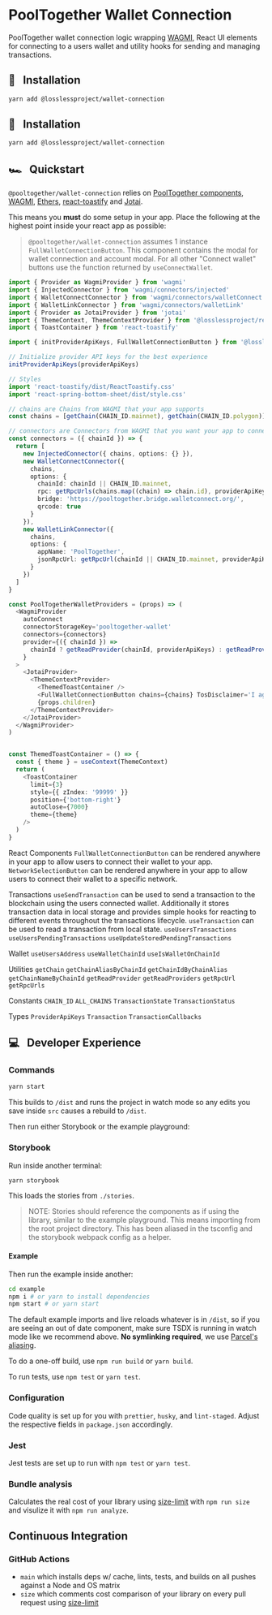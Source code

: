 # PoolTogether Wallet Connection

PoolTogether wallet connection logic wrapping [WAGMI](wagmi.sh), React UI elements for connecting to a users wallet and utility hooks for sending and managing transactions.

## 💾 &nbsp; Installation

```bash
yarn add @losslessproject/wallet-connection
```

## 💾 &nbsp; Installation

```bash
yarn add @losslessproject/wallet-connection
```

## 🏎️ &nbsp; Quickstart

`@pooltogether/wallet-connection` relies on [PoolTogether components](https://www.npmjs.com/package/@losslessproject/react-components), [WAGMI](wagmi.sh), [Ethers](https://docs.ethers.io/v5/), [react-toastify](https://www.npmjs.com/package/react-toastify) and [Jotai](https://jotai.org/).

This means you **must** do some setup in your app. Place the following at the highest point inside your react app as possible:

>  `@pooltogether/wallet-connection` assumes 1 instance `FullWalletConnectionButton`. This component contains the modal for wallet connection and account modal. For all other "Connect wallet" buttons use the function returned by `useConnectWallet`.

```ts
import { Provider as WagmiProvider } from 'wagmi'
import { InjectedConnector } from 'wagmi/connectors/injected'
import { WalletConnectConnector } from 'wagmi/connectors/walletConnect'
import { WalletLinkConnector } from 'wagmi/connectors/walletLink'
import { Provider as JotaiProvider } from 'jotai'
import { ThemeContext, ThemeContextProvider } from '@losslessproject/react-components'
import { ToastContainer } from 'react-toastify'

import { initProviderApiKeys, FullWalletConnectionButton } from '@losslessproject/wallet-connection'

// Initialize provider API keys for the best experience
initProviderApiKeys(providerApiKeys)

// Styles
import 'react-toastify/dist/ReactToastify.css'
import 'react-spring-bottom-sheet/dist/style.css'

// chains are Chains from WAGMI that your app supports
const chains = [getChain(CHAIN_ID.mainnet), getChain(CHAIN_ID.polygon)]

// connectors are Connectors from WAGMI that you want your app to connect to
const connectors = ({ chainId }) => {
  return [
    new InjectedConnector({ chains, options: {} }),
    new WalletConnectConnector({
      chains,
      options: {
        chainId: chainId || CHAIN_ID.mainnet,
        rpc: getRpcUrls(chains.map((chain) => chain.id), providerApiKeys),
        bridge: 'https://pooltogether.bridge.walletconnect.org/',
        qrcode: true
      }
    }),
    new WalletLinkConnector({
      chains,
      options: {
        appName: 'PoolTogether',
        jsonRpcUrl: getRpcUrl(chainId || CHAIN_ID.mainnet, providerApiKeys)
      }
    })
  ]
}

const PoolTogetherWalletProviders = (props) => (
  <WagmiProvider
    autoConnect
    connectorStorageKey='pooltogether-wallet'
    connectors={connectors}
    provider={({ chainId }) =>
      chainId ? getReadProvider(chainId, providerApiKeys) : getReadProvider(CHAIN_ID.mainnet, providerApiKeys)
    }
  >
    <JotaiProvider>
      <ThemeContextProvider>
        <ThemedToastContainer />
        <FullWalletConnectionButton chains={chains} TosDisclaimer='I agree to TOS' />
        {props.children}
      </ThemeContextProvider>
    </JotaiProvider>
  </WagmiProvider>
)


const ThemedToastContainer = () => {
  const { theme } = useContext(ThemeContext)
  return (
    <ToastContainer
      limit={3}
      style={{ zIndex: '99999' }}
      position={'bottom-right'}
      autoClose={7000}
      theme={theme}
    />
  )
}
```

React Components
`FullWalletConnectionButton` can be rendered anywhere in your app to allow users to connect their wallet to your app.
`NetworkSelectionButton` can be rendered anywhere in your app to allow users to connect their wallet to a specific network.

Transactions
`useSendTransaction` can be used to send a transaction to the blockchain using the users connected wallet. Additionally it stores transaction data in local storage and provides simple hooks for reacting to different events throughout the transactions lifecycle.
`useTransaction` can be used to read a transaction from local state.
`useUsersTransactions`
`useUsersPendingTransactions`
`useUpdateStoredPendingTransactions`

Wallet
`useUsersAddress`
`useWalletChainId`
`useIsWalletOnChainId`

Utilities
`getChain`
`getChainAliasByChainId`
`getChainIdByChainAlias`
`getChainNameByChainId`
`getReadProvider`
`getReadProviders`
`getRpcUrl`
`getRpcUrls`

Constants
`CHAIN_ID`
`ALL_CHAINS`
`TransactionState`
`TransactionStatus`

Types
`ProviderApiKeys`
`Transaction`
`TransactionCallbacks`


## 💻 &nbsp; Developer Experience

### Commands

```bash
yarn start
```

This builds to `/dist` and runs the project in watch mode so any edits you save inside `src` causes a rebuild to `/dist`.

Then run either Storybook or the example playground:

### Storybook

Run inside another terminal:

```bash
yarn storybook
```

This loads the stories from `./stories`.

> NOTE: Stories should reference the components as if using the library, similar to the example playground. This means importing from the root project directory. This has been aliased in the tsconfig and the storybook webpack config as a helper.

#### Example

Then run the example inside another:

```bash
cd example
npm i # or yarn to install dependencies
npm start # or yarn start
```

The default example imports and live reloads whatever is in `/dist`, so if you are seeing an out of date component, make sure TSDX is running in watch mode like we recommend above. **No symlinking required**, we use [Parcel's aliasing](https://parceljs.org/module_resolution.html#aliases).

To do a one-off build, use `npm run build` or `yarn build`.

To run tests, use `npm test` or `yarn test`.

### Configuration

Code quality is set up for you with `prettier`, `husky`, and `lint-staged`. Adjust the respective fields in `package.json` accordingly.

### Jest

Jest tests are set up to run with `npm test` or `yarn test`.

### Bundle analysis

Calculates the real cost of your library using [size-limit](https://github.com/ai/size-limit) with `npm run size` and visulize it with `npm run analyze`.

## Continuous Integration

### GitHub Actions

- `main` which installs deps w/ cache, lints, tests, and builds on all pushes against a Node and OS matrix
- `size` which comments cost comparison of your library on every pull request using [size-limit](https://github.com/ai/size-limit)
